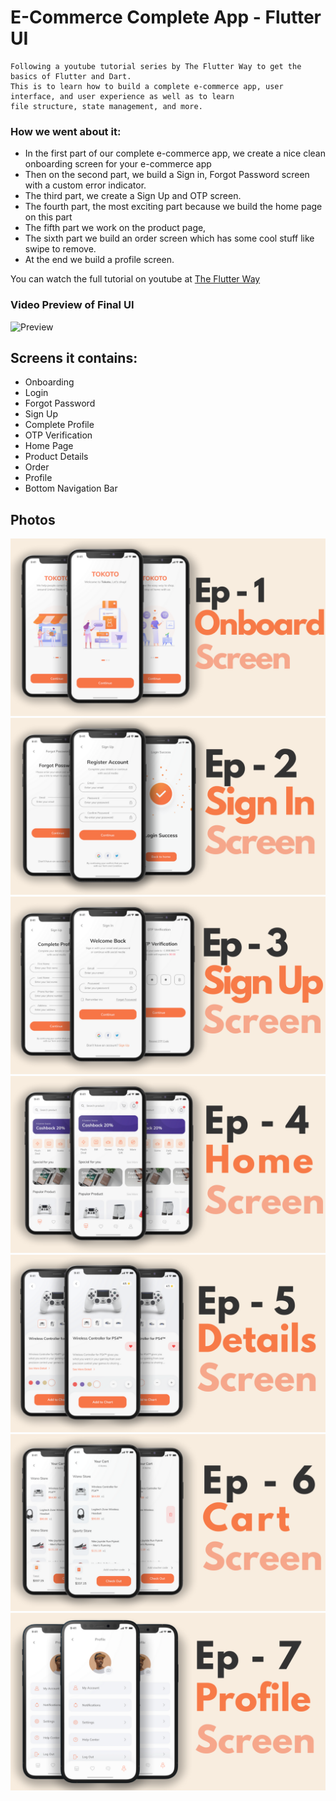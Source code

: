 # E-Commerce Complete App - Flutter UI

```
Following a youtube tutorial series by The Flutter Way to get the basics of Flutter and Dart. 
This is to learn how to build a complete e-commerce app, user interface, and user experience as well as to learn
file structure, state management, and more. 
```

### How we went about it:

- In the first part of our complete e-commerce app, we create a nice clean onboarding screen for
  your e-commerce app
- Then on the second part, we build a Sign in, Forgot Password screen with a custom error indicator.
- The third part, we create a Sign Up and OTP screen.
- The fourth part, the most exciting part because we build the home page on this part
- The fifth part we work on the product page,
- The sixth part we build an order screen which has some cool stuff like swipe to remove.
- At the end we build a profile screen.

You can watch the full tutorial on youtube
at [The Flutter Way](https://youtube.com/playlist?list=PLxUBb2A_UUy8OlaNZpS2mfL8xpHcnd_Af)

### Video Preview of Final UI

![Preview](assets/images/intro.gif)

## Screens it contains:

- Onboarding
- Login
- Forgot Password
- Sign Up
- Complete Profile
- OTP Verification
- Home Page
- Product Details
- Order
- Profile
- Bottom Navigation Bar

## Photos

![Preview](assets/images/1.png)
![Preview](assets/images/2.png)
![Preview](assets/images/3.png)
![Preview](assets/images/4.png)
![Preview](assets/images/5.png)
![Preview](assets/images/6.png)
![Preview](assets/images/7.png)